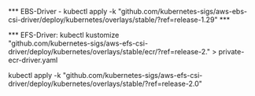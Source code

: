 *** EBS-Driver - kubectl apply -k "github.com/kubernetes-sigs/aws-ebs-csi-driver/deploy/kubernetes/overlays/stable/?ref=release-1.29" ***

*** EFS-Driver:
kubectl kustomize \
    "github.com/kubernetes-sigs/aws-efs-csi-driver/deploy/kubernetes/overlays/stable/ecr/?ref=release-2." > private-ecr-driver.yaml


kubectl apply -k "github.com/kubernetes-sigs/aws-efs-csi-driver/deploy/kubernetes/overlays/stable/?ref=release-2.0"

